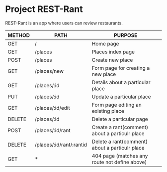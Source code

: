 # Project REST-Rant

REST-Rant is an app where users can review restaurants.

|      METHOD        |            PATH            |         PURPOSE                                 |
|--------------------|----------------------------|-------------------------------------------------|
|      GET           |        /                   |         Home page                               |
|      GET           |    /places                 |     Places index page                           |
|      POST          |    /places                 |     Create new place                            |
|      GET           |    /places/new             |    Form page for creating a new place           |
|      GET           |   /places/:id              |    Details about a particular place             |
|      PUT           |   /places/:id              |    Update a particular place                    |
|      GET           |   /places/:id/edit         |    Form page editing an existing place          |
|      DELETE        |    /places/:id             |    Delete a particular page                     |
|      POST          |    /places/:id/rant        | Create a rant(comment) about a particulr place  |
|      DELETE        | /places/:id/rant/:rantid   | Delete a rant(comment) about a particulr place  |
|      GET           |              *             | 404 page (matches any route not define above)   |